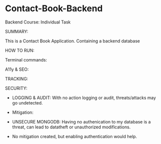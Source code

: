 # Contact-Book-Backend

Backend Course: Individual Task

SUMMARY:

This is a Contact Book Application.
Containing a backend database

HOW TO RUN:

Terminal commands:

A11y & SEO:

TRACKING:

SECURITY:

- LOGGING & AUDIT:
  With no action logging or audit, threats/attacks may go undetected.

* Mitigation:

- UNSECURE MONGODB:
  Having no authenication to my database is a threat, can lead to datatheft or unauthorized modifications.

* No mitigation created, but enabling authentication would help.
